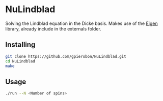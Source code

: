 # NuLindblad

Solving the Lindblad equation in the Dicke basis. Makes use of the [Eigen](https://gitlab.com/libeigen/eigen) library, already include in the externals folder.

## Installing 
```bash
git clone https://github.com/gpierobon/NuLindblad.git
cd NuLindblad
make
```
## Usage

```bash
./run --N <Number of spins>
```


